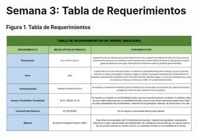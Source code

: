 <p align="center"> <h1>Semana 3: Tabla de Requerimientos</h1><p>
<b>Figura 1. Tabla de Requerimientos </b>
   <center>
  <img src="img/tablaR.jpg" alt="" class="img-fluid img-rounded">
</center>


